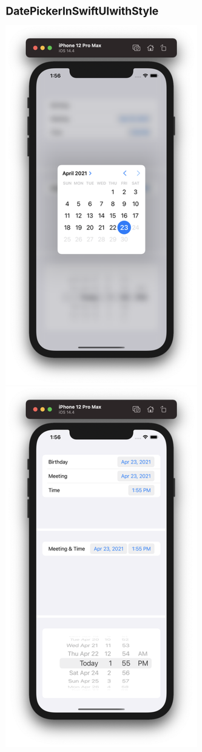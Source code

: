 # DatePickerInSwiftUIwithStyle

![](https://github.com/ram4ik/DatePickerInSwiftUIwithStyle/blob/main/DatePickerInSwiftUI/Assets.xcassets/Screenshot%202021-04-23%20at%2013.56.13.imageset/Screenshot%202021-04-23%20at%2013.56.13.png)
![](https://github.com/ram4ik/DatePickerInSwiftUIwithStyle/blob/main/DatePickerInSwiftUI/Assets.xcassets/Screenshot%202021-04-23%20at%2013.56.17.imageset/Screenshot%202021-04-23%20at%2013.56.17.png)
